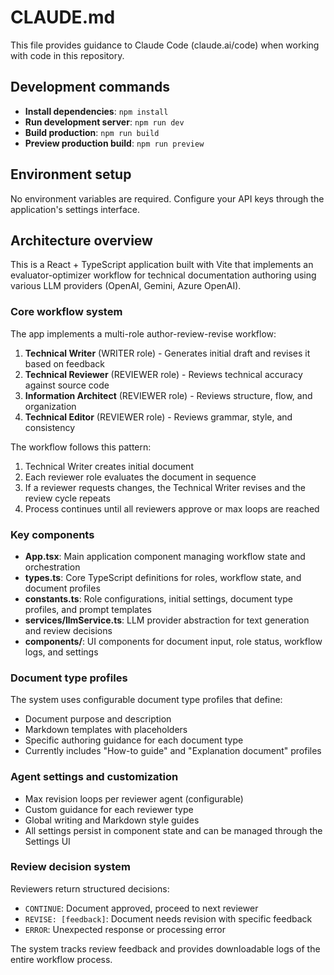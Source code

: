 # CLAUDE.md

This file provides guidance to Claude Code (claude.ai/code) when working with code in this repository.

## Development commands

- **Install dependencies**: `npm install`
- **Run development server**: `npm run dev`
- **Build production**: `npm run build`
- **Preview production build**: `npm run preview`

## Environment setup

No environment variables are required. Configure your API keys through the application's settings interface.

## Architecture overview

This is a React + TypeScript application built with Vite that implements an evaluator-optimizer workflow for technical documentation authoring using various LLM providers (OpenAI, Gemini, Azure OpenAI).

### Core workflow system

The app implements a multi-role author-review-revise workflow:

1. **Technical Writer** (WRITER role) - Generates initial draft and revises it based on feedback
2. **Technical Reviewer** (REVIEWER role) - Reviews technical accuracy against source code
3. **Information Architect** (REVIEWER role) - Reviews structure, flow, and organization
4. **Technical Editor** (REVIEWER role) - Reviews grammar, style, and consistency

The workflow follows this pattern:

1. Technical Writer creates initial document
2. Each reviewer role evaluates the document in sequence
3. If a reviewer requests changes, the Technical Writer revises and the review cycle repeats
4. Process continues until all reviewers approve or max loops are reached

### Key components

- **App.tsx**: Main application component managing workflow state and orchestration
- **types.ts**: Core TypeScript definitions for roles, workflow state, and document profiles
- **constants.ts**: Role configurations, initial settings, document type profiles, and prompt templates
- **services/llmService.ts**: LLM provider abstraction for text generation and review decisions
- **components/**: UI components for document input, role status, workflow logs, and settings

### Document type profiles

The system uses configurable document type profiles that define:

- Document purpose and description
- Markdown templates with placeholders
- Specific authoring guidance for each document type
- Currently includes "How-to guide" and "Explanation document" profiles

### Agent settings and customization

- Max revision loops per reviewer agent (configurable)
- Custom guidance for each reviewer type
- Global writing and Markdown style guides
- All settings persist in component state and can be managed through the Settings UI

### Review decision system

Reviewers return structured decisions:

- `CONTINUE`: Document approved, proceed to next reviewer
- `REVISE: [feedback]`: Document needs revision with specific feedback
- `ERROR`: Unexpected response or processing error

The system tracks review feedback and provides downloadable logs of the entire workflow process.
